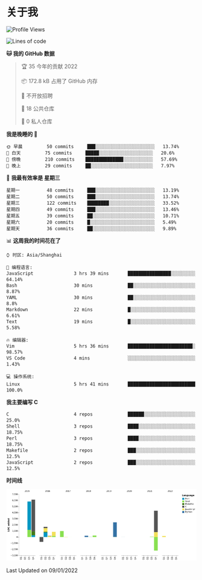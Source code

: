 # 关于我

<!--START_SECTION:waka-->
![Profile Views](http://img.shields.io/badge/%E4%B8%AA%E4%BA%BA%E5%B0%81%E9%9D%A2%E8%A7%82%E7%9C%8B%E6%AC%A1%E6%95%B0-9-blue)

![Lines of code](https://img.shields.io/badge/%E4%BB%8E%E3%80%8C%E4%BD%A0%E5%A5%BD%E4%B8%96%E7%95%8C%E3%80%8D%E6%88%91%E5%B7%B2%E7%BB%8F%E5%86%99%E4%BA%86-20%20Thousand%20%E8%A1%8C%E4%BB%A3%E7%A0%81-blue)

**🐱 我的 GitHub 数据** 

> 🏆 35 今年的贡献 2022
 > 
> 📦 172.8 kB 占用了 GitHub 内存 
 > 
> 🚫 不开放招聘
 > 
> 📜 18 公共仓库 
 > 
> 🔑 0 私人仓库  
 > 
**我是晚睡的 🦉** 

```text
🌞 早晨         50 commits     ███░░░░░░░░░░░░░░░░░░░░░░   13.74% 
🌆 白天         75 commits     █████░░░░░░░░░░░░░░░░░░░░   20.6% 
🌃 傍晚         210 commits    ██████████████░░░░░░░░░░░   57.69% 
🌙 晚上         29 commits     ██░░░░░░░░░░░░░░░░░░░░░░░   7.97%

```
📅 **我最有效率是 星期三** 

```text
星期一          48 commits     ███░░░░░░░░░░░░░░░░░░░░░░   13.19% 
星期二          50 commits     ███░░░░░░░░░░░░░░░░░░░░░░   13.74% 
星期三          122 commits    ████████░░░░░░░░░░░░░░░░░   33.52% 
星期四          49 commits     ███░░░░░░░░░░░░░░░░░░░░░░   13.46% 
星期五          39 commits     ██░░░░░░░░░░░░░░░░░░░░░░░   10.71% 
星期六          20 commits     █░░░░░░░░░░░░░░░░░░░░░░░░   5.49% 
星期天          36 commits     ██░░░░░░░░░░░░░░░░░░░░░░░   9.89%

```


📊 **这周我的时间花在了** 

```text
⌚︎ 时区: Asia/Shanghai

💬 编程语言: 
JavaScript               3 hrs 39 mins       ████████████████░░░░░░░░░   64.14% 
Bash                     30 mins             ██░░░░░░░░░░░░░░░░░░░░░░░   8.87% 
YAML                     30 mins             ██░░░░░░░░░░░░░░░░░░░░░░░   8.8% 
Markdown                 22 mins             █░░░░░░░░░░░░░░░░░░░░░░░░   6.61% 
Text                     19 mins             █░░░░░░░░░░░░░░░░░░░░░░░░   5.58%

🔥 编辑器: 
Vim                      5 hrs 36 mins       ████████████████████████░   98.57% 
VS Code                  4 mins              ░░░░░░░░░░░░░░░░░░░░░░░░░   1.43%

💻 操作系统: 
Linux                    5 hrs 41 mins       █████████████████████████   100.0%

```

**我主要编写 C** 

```text
C                        4 repos             ██████░░░░░░░░░░░░░░░░░░░   25.0% 
Shell                    3 repos             ████░░░░░░░░░░░░░░░░░░░░░   18.75% 
Perl                     3 repos             ████░░░░░░░░░░░░░░░░░░░░░   18.75% 
Makefile                 2 repos             ███░░░░░░░░░░░░░░░░░░░░░░   12.5% 
JavaScript               2 repos             ███░░░░░░░░░░░░░░░░░░░░░░   12.5%

```


**时间线**

![Chart not found](https://raw.githubusercontent.com/Arondight/Arondight/master/charts/bar_graph.png) 


 Last Updated on 09/01/2022
<!--END_SECTION:waka-->
